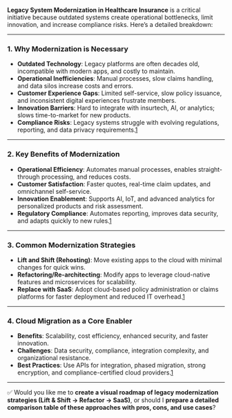 **Legacy System Modernization in Healthcare Insurance** is a critical initiative because outdated systems create operational bottlenecks, limit innovation, and increase compliance risks. Here’s a detailed breakdown:

---

### **1. Why Modernization is Necessary**
- **Outdated Technology**: Legacy platforms are often decades old, incompatible with modern apps, and costly to maintain.
- **Operational Inefficiencies**: Manual processes, slow claims handling, and data silos increase costs and errors.
- **Customer Experience Gaps**: Limited self-service, slow policy issuance, and inconsistent digital experiences frustrate members.
- **Innovation Barriers**: Hard to integrate with insurtech, AI, or analytics; slows time-to-market for new products.
- **Compliance Risks**: Legacy systems struggle with evolving regulations, reporting, and data privacy requirements.[1](https://3innovative.com/insights/legacy-system-modernization-insurance-guide)

---

### **2. Key Benefits of Modernization**
- **Operational Efficiency**: Automates manual processes, enables straight-through processing, and reduces costs.
- **Customer Satisfaction**: Faster quotes, real-time claim updates, and omnichannel self-service.
- **Innovation Enablement**: Supports AI, IoT, and advanced analytics for personalized products and risk assessment.
- **Regulatory Compliance**: Automates reporting, improves data security, and adapts quickly to new rules.[1](https://3innovative.com/insights/legacy-system-modernization-insurance-guide)

---

### **3. Common Modernization Strategies**
- **Lift and Shift (Rehosting)**: Move existing apps to the cloud with minimal changes for quick wins.
- **Refactoring/Re-architecting**: Modify apps to leverage cloud-native features and microservices for scalability.
- **Replace with SaaS**: Adopt cloud-based policy administration or claims platforms for faster deployment and reduced IT overhead.[1](https://3innovative.com/insights/legacy-system-modernization-insurance-guide)

---

### **4. Cloud Migration as a Core Enabler**
- **Benefits**: Scalability, cost efficiency, enhanced security, and faster innovation.
- **Challenges**: Data security, compliance, integration complexity, and organizational resistance.
- **Best Practices**: Use APIs for integration, phased migration, strong encryption, and compliance-certified cloud providers.[1](https://3innovative.com/insights/legacy-system-modernization-insurance-guide)

---

✅ Would you like me to **create a visual roadmap of legacy modernization strategies (Lift & Shift → Refactor → SaaS)**, or should I **prepare a detailed comparison table of these approaches with pros, cons, and use cases**?
